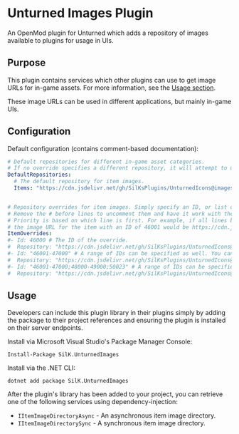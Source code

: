 # Unturned Images Plugin
An OpenMod plugin for Unturned which adds a repository of images available to plugins for usage in UIs.

## Purpose

This plugin contains services which other plugins can use to get image URLs for in-game assets. For more information, see the [Usage section](#Usage).

These image URLs can be used in different applications, but mainly in-game UIs.

## Configuration

Default configuration (contains comment-based documentation):

```yaml
# Default repositories for different in-game asset categories.
# If no override specifies a different repository, it will attempt to use the default repository.
DefaultRepositories:
  # The default repository for item images.
  Items: "https://cdn.jsdelivr.net/gh/SilKsPlugins/UnturnedIcons@images/vanilla/items/{ItemId}.png"


# Repository overrides for item images. Simply specify an ID, or list of IDs and their repository.
# Remove the # before lines to uncomment them and have it work with the config.
# Priority is based on which line is first. For example, if all lines below were uncommented,
# the image URL for the item with an ID of 46001 would be https://cdn.jsdelivr.net/gh/SilKsPlugins/UnturnedIcons@images/modded/other2/items/{ItemId}.png
ItemOverrides:
#- Id: 46000 # The ID of the override.
#  Repository: "https://cdn.jsdelivr.net/gh/SilKsPlugins/UnturnedIcons@images/modded/other/items/{ItemId}.png" # The repository of the override.
#- Id: "46001-47000" # A range of IDs can be specified as well. You can specify multiple IDs using ranges. and multiple ranges by separating them with commas (',') or semi-colons (';').
#  Repository: "https://cdn.jsdelivr.net/gh/SilKsPlugins/UnturnedIcons@images/modded/other2/items/{ItemId}.png"
#- Id: "46001-47000;48000-49000;50023" # A range of IDs can be specified as well. You can specify multiple ranges/IDs by separating them with commas (',') or semi-colons (';').
#  Repository: "https://cdn.jsdelivr.net/gh/SilKsPlugins/UnturnedIcons@images/modded/other3/items/{ItemId}.png"
```

## Usage

Developers can include this plugin library in their plugins simply by adding the package to their project references and ensuring the plugin is installed on their server endpoints.

Install via Microsoft Visual Studio's Package Manager Console:
```
Install-Package SilK.UnturnedImages
```

Install via the .NET CLI:
```
dotnet add package SilK.UnturnedImages
```

After the plugin's library has been added to your project, you can retrieve one of the following services using dependency-injection:

- `IItemImageDirectoryAsync` - An asynchronous item image directory.
- `IItemImageDirectorySync` - A synchronous item image directory.